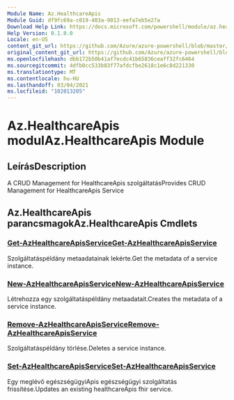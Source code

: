 ```yaml
---
Module Name: Az.HealthcareApis
Module Guid: df9fc69a-c019-403a-9013-eefa7eb5e27a
Download Help Link: https://docs.microsoft.com/powershell/module/az.healthcareapis
Help Version: 0.1.0.0
Locale: en-US
content_git_url: https://github.com/Azure/azure-powershell/blob/master/src/HealthcareApis/HealthcareApis/help/Az.HealthcareApis.md
original_content_git_url: https://github.com/Azure/azure-powershell/blob/master/src/HealthcareApis/HealthcareApis/help/Az.HealthcareApis.md
ms.openlocfilehash: dbb172b50b41af7ecdc41b65836ceaff32fc6464
ms.sourcegitcommit: 4dfb0cc533b83f77afdcfbe2618c1e6c8d221330
ms.translationtype: MT
ms.contentlocale: hu-HU
ms.lasthandoff: 03/04/2021
ms.locfileid: "102013205"
---
```

# <span data-ttu-id="42beb-101">Az.HealthcareApis modul</span><span class="sxs-lookup"><span data-stu-id="42beb-101">Az.HealthcareApis Module</span></span>
## <span data-ttu-id="42beb-102">Leírás</span><span class="sxs-lookup"><span data-stu-id="42beb-102">Description</span></span>
<span data-ttu-id="42beb-103">A CRUD Management for HealthcareApis szolgáltatás</span><span class="sxs-lookup"><span data-stu-id="42beb-103">Provides CRUD Management for HealthcareApis Service</span></span>

## <span data-ttu-id="42beb-104">Az.HealthcareApis parancsmagok</span><span class="sxs-lookup"><span data-stu-id="42beb-104">Az.HealthcareApis Cmdlets</span></span>
### [<span data-ttu-id="42beb-105">Get-AzHealthcareApisService</span><span class="sxs-lookup"><span data-stu-id="42beb-105">Get-AzHealthcareApisService</span></span>](Get-AzHealthcareApisService.md)
<span data-ttu-id="42beb-106">Szolgáltatáspéldány metaadatainak lekérte.</span><span class="sxs-lookup"><span data-stu-id="42beb-106">Get the metadata of a service instance.</span></span>

### [<span data-ttu-id="42beb-107">New-AzHealthcareApisService</span><span class="sxs-lookup"><span data-stu-id="42beb-107">New-AzHealthcareApisService</span></span>](New-AzHealthcareApisService.md)
<span data-ttu-id="42beb-108">Létrehozza egy szolgáltatáspéldány metaadatait.</span><span class="sxs-lookup"><span data-stu-id="42beb-108">Creates the metadata of a service instance.</span></span>

### [<span data-ttu-id="42beb-109">Remove-AzHealthcareApisService</span><span class="sxs-lookup"><span data-stu-id="42beb-109">Remove-AzHealthcareApisService</span></span>](Remove-AzHealthcareApisService.md)
<span data-ttu-id="42beb-110">Szolgáltatáspéldány törlése.</span><span class="sxs-lookup"><span data-stu-id="42beb-110">Deletes a service instance.</span></span>

### [<span data-ttu-id="42beb-111">Set-AzHealthcareApisService</span><span class="sxs-lookup"><span data-stu-id="42beb-111">Set-AzHealthcareApisService</span></span>](Set-AzHealthcareApisService.md)
<span data-ttu-id="42beb-112">Egy meglévő egészségügyiApis egészségügyi szolgáltatás frissítése.</span><span class="sxs-lookup"><span data-stu-id="42beb-112">Updates an existing healthcareApis fhir service.</span></span>

